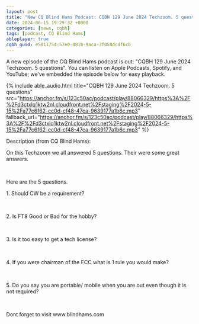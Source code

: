 ```yaml
---
layout: post
title: "New CQ Blind Hams Podcast: CQBH 129 June 2024 Techzoom. 5 questions"
date: 2024-06-15 19:29:32 +0000
categories: [news, cqbh]
tags: [podcast, CQ Blind Hams]
ableplayer: true
cqbh_guid: e5811754-57e0-481b-9aca-3f058dcdf6cb
---
```


A new episode of the CQ Blind Hams podcast is out: "CQBH 129 June 2024 Techzoom. 5 questions". You can listen on Apple Podcasts, Spotify, and YouTube; we’ve embedded the episode below for easy playback.

{% include able_audio.html title="CQBH 129 June 2024 Techzoom. 5 questions" src="https://anchor.fm/s/123c50ac/podcast/play/88066329/https%3A%2F%2Fd3ctxlq1ktw2nl.cloudfront.net%2Fstaging%2F2024-5-15%2Fa77c6f62-cc0d-cf48-47ca-9639177a1b6c.mp3" fallback_url="https://anchor.fm/s/123c50ac/podcast/play/88066329/https%3A%2F%2Fd3ctxlq1ktw2nl.cloudfront.net%2Fstaging%2F2024-5-15%2Fa77c6f62-cc0d-cf48-47ca-9639177a1b6c.mp3" %}

Description (from CQ Blind Hams):

<p>On this Techzoom we all answered 5 questions. Their were some great answers.</p>
<p><br></p>
<p>Here are the 5 questions.</p>
<p>1. Should CW be a requirement?</p>
<p><br></p>
<p>2. Is FT8 Good or Bad for the hobby?</p>
<p><br></p>
<p>3. Is it too easy to get a tech license?</p>
<p><br></p>
<p>4. If you were chairman of the FCC what is 1 rule you would make?</p>
<p><br></p>
<p>5. Do you say you are portable/ mobile when you are out even though it is not required?</p>
<p><br></p>
<p>Dont forget to visit www.blindhams.com</p>
